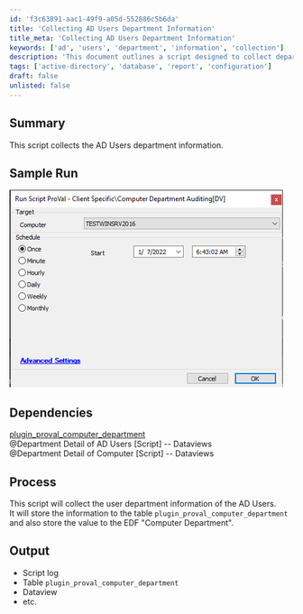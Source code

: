 ```yaml
---
id: 'f3c63891-aac1-49f9-a05d-552886c5b6da'
title: 'Collecting AD Users Department Information'
title_meta: 'Collecting AD Users Department Information'
keywords: ['ad', 'users', 'department', 'information', 'collection']
description: 'This document outlines a script designed to collect department information for Active Directory users. It details the dependencies required for the script, the process it follows to gather and store data, and the expected output, including logs and dataviews.'
tags: ['active-directory', 'database', 'report', 'configuration']
draft: false
unlisted: false
---
```

## Summary

This script collects the AD Users department information.

## Sample Run

![Sample Run](../../../static/img/Computer-Department-AuditingDV/image_1.png)

## Dependencies

[plugin_proval_computer_department](https://proval.itglue.com/DOC-5078775-7969931)  
@Department Detail of AD Users [Script] -- Dataviews  
@Department Detail of Computer [Script] -- Dataviews  

## Process

This script will collect the user department information of the AD Users.  
It will store the information to the table `plugin_proval_computer_department` and also store the value to the EDF "Computer Department".

## Output

- Script log
- Table `plugin_proval_computer_department`
- Dataview
- etc.






